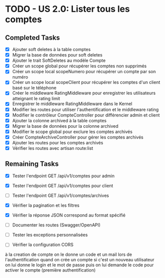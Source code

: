 # TODO - US 2.0: Lister tous les comptes

## Completed Tasks
- [x] Ajouter soft deletes à la table comptes
- [x] Migrer la base de données pour soft deletes
- [x] Ajouter le trait SoftDeletes au modèle Compte
- [x] Créer un scope global pour récupérer les comptes non supprimés
- [x] Créer un scope local scopeNumero pour récupérer un compte par son numéro
- [x] Créer un scope local scopeClient pour récupérer les comptes d'un client basé sur le téléphone
- [x] Créer le middleware RatingMiddleware pour enregistrer les utilisateurs atteignant le rating limit
- [x] Enregistrer le middleware RatingMiddleware dans le Kernel
- [x] Modifier les routes pour utiliser l'authentification et le middleware rating
- [x] Modifier le contrôleur CompteController pour différencier admin et client
- [x] Ajouter la colonne archived à la table comptes
- [x] Migrer la base de données pour la colonne archived
- [x] Modifier le scope global pour exclure les comptes archivés
- [x] Créer CompteArchiveController pour gérer les comptes archivés
- [x] Ajouter les routes pour les comptes archivés
- [x] Vérifier les routes avec artisan route:list

## Remaining Tasks
- [x] Tester l'endpoint GET /api/v1/comptes pour admin
- [x] Tester l'endpoint GET /api/v1/comptes pour client
- [ ] Tester l'endpoint GET /api/v1/comptes/archives
- [x] Vérifier la pagination et les filtres
- [x] Vérifier la réponse JSON correspond au format spécifié
- [ ] Documenter les routes (Swagger/OpenAPI)
- [ ] Tester les exceptions personnalisées
- [ ] Vérifier la configuration CORS


à la creation de compte on le donne un code et un mail lors de l'authentification quand on crée un compte si c'est un nouveau utilisateur on lui donne le login et le mot de passe puis on lui demande le code pour activer le compte (première authentification)